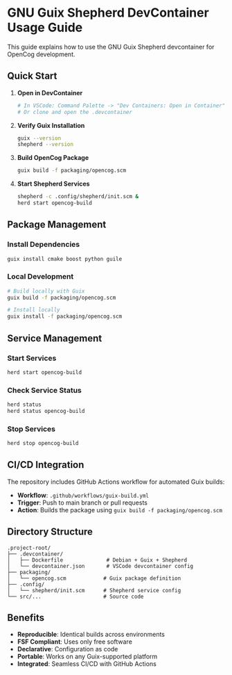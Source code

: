 # GNU Guix Shepherd DevContainer Usage Guide

This guide explains how to use the GNU Guix Shepherd devcontainer for OpenCog development.

## Quick Start

1. **Open in DevContainer**
   ```bash
   # In VSCode: Command Palette -> "Dev Containers: Open in Container"
   # Or clone and open the .devcontainer
   ```

2. **Verify Guix Installation**
   ```bash
   guix --version
   shepherd --version
   ```

3. **Build OpenCog Package**
   ```bash
   guix build -f packaging/opencog.scm
   ```

4. **Start Shepherd Services**
   ```bash
   shepherd -c .config/shepherd/init.scm &
   herd start opencog-build
   ```

## Package Management

### Install Dependencies
```bash
guix install cmake boost python guile
```

### Local Development
```bash
# Build locally with Guix
guix build -f packaging/opencog.scm

# Install locally
guix install -f packaging/opencog.scm
```

## Service Management

### Start Services
```bash
herd start opencog-build
```

### Check Service Status
```bash
herd status
herd status opencog-build
```

### Stop Services
```bash
herd stop opencog-build
```

## CI/CD Integration

The repository includes GitHub Actions workflow for automated Guix builds:

- **Workflow**: `.github/workflows/guix-build.yml`
- **Trigger**: Push to main branch or pull requests
- **Action**: Builds the package using `guix build -f packaging/opencog.scm`

## Directory Structure

```
.project-root/
├── .devcontainer/
│   ├── Dockerfile              # Debian + Guix + Shepherd
│   └── devcontainer.json       # VSCode devcontainer config
├── packaging/
│   └── opencog.scm            # Guix package definition
├── .config/
│   └── shepherd/init.scm      # Shepherd service config
└── src/...                    # Source code
```

## Benefits

- **Reproducible**: Identical builds across environments
- **FSF Compliant**: Uses only free software
- **Declarative**: Configuration as code
- **Portable**: Works on any Guix-supported platform
- **Integrated**: Seamless CI/CD with GitHub Actions